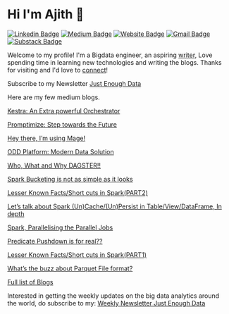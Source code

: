 # Hi I'm Ajith 👋
[![Linkedin Badge](https://img.shields.io/badge/-ajshetty28-blue?style=flat&logo=Linkedin&logoColor=white&link=https://www.linkedin.com/in/ajshetty28/)](https://www.linkedin.com/in/ajshetty28/)
[![Medium Badge](https://img.shields.io/badge/-ajithshetty28-000000?style=flat&labelColor=000000&logo=Medium&link=https://ajithshetty28.medium.com/)](https://ajithshetty28.medium.com/)
[![Website Badge](https://img.shields.io/badge/-ajithshetty.github.io-47CCCC?style=flat&logo=Google-Chrome&logoColor=white&link=https://bigdatanerd.github.io)](https://ajithshetty.github.io/)
[![Gmail Badge](https://img.shields.io/badge/-ajithshetty28-c14438?style=flat&logo=Gmail&logoColor=white&link=mailto:ajithshetty28@gmail.com)](mailto:ajithshetty28@gmail.com)
[![Substack Badge](https://img.shields.io/badge/-justenoughdata-000000?style=flat&labelColor=000000&logo=Substack&link=https://justenoughdata.substack.com/)](justenoughdata.substack.com)

Welcome to my profile! I'm a Bigdata engineer, an aspiring [writer](https://ajithshetty28.medium.com), Love spending time in learning new technologies and writing the blogs. Thanks for visiting and I'd love to [connect](https://www.linkedin.com/in/ajshetty28/)!

Subscribe to my Newsletter [Just Enough Data](https://justenoughdata.substack.com/)

Here are my few medium blogs.

[Kestra: An Extra powerful Orchestrator](https://ajithshetty28.medium.com/kestra-an-extra-powerful-orchestrator-f6aa21110a02)

[Promptimize: Step towards the Future](https://ajithshetty28.medium.com/promptimize-step-towards-the-future-990667472ed3)

[Hey there, I’m using Mage!](https://medium.com/@ajithshetty28/hey-there-im-using-mage-942b2e51a80)

[ODD Platform: Modern Data Solution](https://ajithshetty28.medium.com/odd-platform-modern-data-solution-e2c87fb8242a)

[Who, What and Why DAGSTER!!](https://ajithshetty28.medium.com/who-what-and-why-dagster-c97f8c2335b1)

[Spark Bucketing is not as simple as it looks](https://ajithshetty28.medium.com/spark-bucketing-is-not-as-simple-as-it-looks-c74f105f4af0)

[Lesser Known Facts/Short cuts in Spark(PART2)](https://ajithshetty28.medium.com/lesser-known-facts-short-cuts-in-spark-part2-4dc801a83dfb)

[Let’s talk about Spark (Un)Cache/(Un)Persist in Table/View/DataFrame, In depth](https://ajithshetty28.medium.com/lets-talk-about-spark-un-cache-un-persist-in-table-view-dataframe-in-depth-3b943a45fb3e)

[Spark, Parallelising the Parallel Jobs](https://ajithshetty28.medium.com/spark-parallelising-the-parallel-jobs-77b819314d5a)

[Predicate Pushdown is for real??](https://ajithshetty28.medium.com/predicate-pushdown-is-for-real-274f1426a0dd)

[Lesser Known Facts/Short cuts in Spark(PART1)](https://ajithshetty28.medium.com/lesser-known-facts-short-cuts-in-spark-part1-77596e367676)

[What’s the buzz about Parquet File format?](https://ajithshetty28.medium.com/whats-the-buzz-about-parquet-file-format-8a1fe4f65de)

[Full list of Blogs](https://ajithshetty28.medium.com/)

Interested in getting the weekly updates on the big data analytics around the world, do subscribe to my: [Weekly Newsletter Just Enough Data](https://justenoughdata.substack.com)
